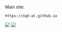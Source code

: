 Main site:
```
https://nqd-at.github.io
```

![](https://img.shields.io/website?style=flat-square&url=https%3A%2F%2Fnqd-at.github.io)
![](https://img.shields.io/github/workflow/status/nqd-at/nqd-at.github.io/deploy-gh-pages)
